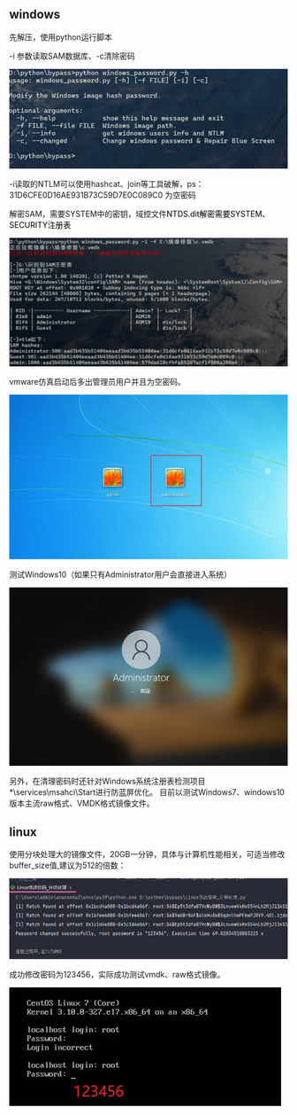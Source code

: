 ## windows

先解压，使用python运行脚本

-i 参数读取SAM数据库、-c清除密码

![](README/202409191513698.png)

-i读取的NTLM可以使用hashcat、join等工具破解，ps：31D6CFE0D16AE931B73C59D7E0C089C0 为空密码

解密SAM，需要SYSTEM中的密钥，域控文件<font style="color:rgb(0, 0, 0);">NTDS.dit解密需要SYSTEM、SECURITY注册表</font>

![](README/202409191514335.png)

vmware仿真启动后多出管理员用户并且为空密码。

![img](README/clip_image002.jpg)

测试Windows10（如果只有Administrator用户会直接进入系统）

![img](README/clip_image004.jpg)

另外，在清理密码时还针对Windows系统注册表检测项目*\services\msahci\Start进行防蓝屏优化。
目前以测试Windows7、windows10版本主流raw格式、VMDK格式镜像文件。


## linux



使用分块处理大的镜像文件，20GB一分钟，具体与计算机性能相关，可适当修改buffer_size值,建议为512的倍数：

![](README/202409191514404.png)

成功修改密码为123456，实际成功测试vmdk、raw格式镜像。

![img](README/clip_image002-1727144350384-7.jpg)
